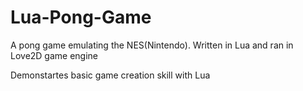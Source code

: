 # Lua-Pong-Game
A pong game emulating the NES(Nintendo). Written in Lua and ran in Love2D game engine

Demonstartes basic game creation skill with Lua
